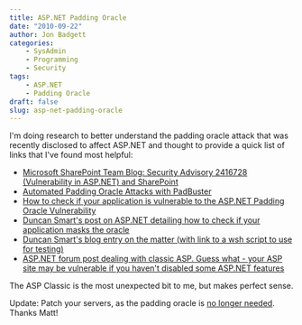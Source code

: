 ```yaml
---
title: ASP.NET Padding Oracle
date: "2010-09-22"
author: Jon Badgett
categories:
    - SysAdmin
    - Programming
    - Security
tags:
    - ASP.NET
    - Padding Oracle
draft: false
slug: asp-net-padding-oracle
---
```


I'm doing research to better understand the padding oracle attack that was
recently disclosed to affect ASP.NET and thought to provide a quick list of
links that I've found most helpful:

-   [Microsoft SharePoint Team Blog: Security Advisory 2416728 (Vulnerability in ASP.NET) and SharePoint](http://blogs.msdn.com/b/sharepoint/archive/2010/09/21/security-advisory-2416728-vulnerability-in-asp-net-and-sharepoint.aspx)
-   [Automated Padding Oracle Attacks with PadBuster](http://www.gdssecurity.com/l/b/2010/09/14/automated-padding-oracle-attacks-with-padbuster/)
-   [How to check if your application is vulnerable to the ASP.NET Padding Oracle Vulnerability](http://www.acunetix.com/blog/news/check-application-vulnerable-asp-net-padding-oracle-vulnerability/)
-   [Duncan Smart's post on ASP.NET detailing how to check if your application masks the oracle](http://forums.asp.net/p/1604549/4090643.aspx)
-   [Duncan Smart's blog entry on the matter (with link to a wsh script to use for testing)](http://blog.dotsmart.net/2010/09/22/asp-net-padding-oracle-detector/)
-   [ASP.NET forum post dealing with classic ASP. Guess what - your ASP site may be vulnerable if you haven't disabled some ASP.NET features](http://forums.asp.net/t/1604739.aspx)

The ASP Classic is the most unexpected bit to me, but makes perfect sense.

Update: Patch your servers, as the padding oracle is
[no longer needed](http://blog.mindedsecurity.com/2010/10/breaking-net-encryption-with-or-without.html).
Thanks Matt!
